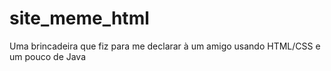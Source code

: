 # site_meme_html
 Uma brincadeira que fiz para me declarar à um amigo usando HTML/CSS e um pouco de Java
